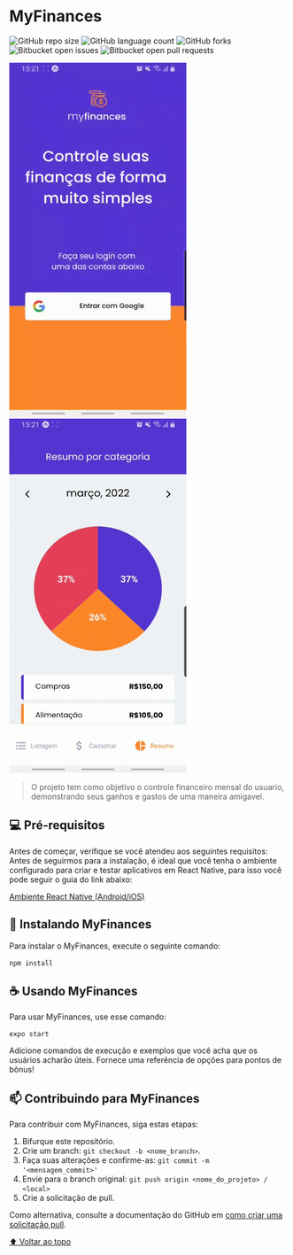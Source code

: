# MyFinances

<!---Esses são exemplos. Veja https://shields.io para outras pessoas ou para personalizar este conjunto de escudos. Você pode querer incluir dependências, status do projeto e informações de licença aqui--->

![GitHub repo size](https://img.shields.io/github/repo-size/iuricode/README-template?style=for-the-badge)
![GitHub language count](https://img.shields.io/github/languages/count/iuricode/README-template?style=for-the-badge)
![GitHub forks](https://img.shields.io/github/forks/iuricode/README-template?style=for-the-badge)
![Bitbucket open issues](https://img.shields.io/bitbucket/issues/iuricode/README-template?style=for-the-badge)
![Bitbucket open pull requests](https://img.shields.io/bitbucket/pr-raw/iuricode/README-template?style=for-the-badge)

<div>
  <img src="src\assets\to_readme\primeiro.gif" alt="exemplo imagem">
  <img src="src\assets\to_readme\segundo.gif" alt="exemplo imagem">
</div>



> O projeto tem como objetivo o controle financeiro mensal do usuario, demonstrando seus ganhos e gastos de uma maneira amigavel.

<!--### Ajustes e melhorias

O projeto ainda está em desenvolvimento e as próximas atualizações serão voltadas nas seguintes tarefas:

- [x] Tarefa 1
- [x] Tarefa 2
- [x] Tarefa 3
- [ ] Tarefa 4
- [ ] Tarefa 5--->

## 💻 Pré-requisitos

Antes de começar, verifique se você atendeu aos seguintes requisitos:
Antes de seguirmos para a instalação, é ideal que você tenha o ambiente configurado para criar e testar aplicativos em React Native, para isso você pode 
seguir o guia do link abaixo:

[Ambiente React Native (Android/iOS)](https://react-native.rocketseat.dev/)

## 🚀 Instalando MyFinances

Para instalar o MyFinances, execute o seguinte comando:

```
npm install
```

## ☕ Usando MyFinances

Para usar MyFinances, use esse comando:

```
expo start
```

Adicione comandos de execução e exemplos que você acha que os usuários acharão úteis. Fornece uma referência de opções para pontos de bônus!

## 📫 Contribuindo para MyFinances
<!---Se o seu README for longo ou se você tiver algum processo ou etapas específicas que deseja que os contribuidores sigam, considere a criação de um arquivo CONTRIBUTING.md separado--->
Para contribuir com MyFinances, siga estas etapas:

1. Bifurque este repositório.
2. Crie um branch: `git checkout -b <nome_branch>`.
3. Faça suas alterações e confirme-as: `git commit -m '<mensagem_commit>'`
4. Envie para o branch original: `git push origin <nome_do_projeto> / <local>`
5. Crie a solicitação de pull.

Como alternativa, consulte a documentação do GitHub em [como criar uma solicitação pull](https://help.github.com/en/github/collaborating-with-issues-and-pull-requests/creating-a-pull-request).


[⬆ Voltar ao topo](#MyFinances)<br>
